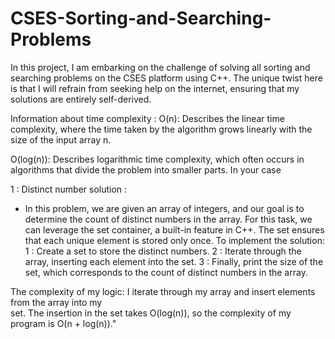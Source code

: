 # CSES-Sorting-and-Searching-Problems
In this project, I am embarking on the challenge of solving all sorting and searching problems on the CSES platform using C++. The unique twist here is that I will refrain from seeking help on the internet, ensuring that my solutions are entirely self-derived.

Information about time complexity :
O(n): Describes the linear time complexity, where the time taken by the algorithm grows linearly with the size of the input array n.

O(log(n)): Describes logarithmic time complexity, which often occurs in algorithms that divide the problem into smaller parts. In your case

1 : Distinct number solution :
  
  - In this problem, we are given an array of integers, and our goal is to determine the count of distinct numbers in the array. For this task, we    can leverage the set container, a built-in feature in C++. The set ensures that each unique element is stored only once. To implement the solution:
  1 : Create a set to store the distinct numbers.
  2 : Iterate through the array, inserting each element into the set.
  3 : Finally, print the size of the set, which corresponds to the count of distinct numbers in the array.

  The complexity of my logic: I iterate through my array and insert elements from the array into my     
  set. The insertion in the set takes O(log(n)), so the complexity of my program is O(n + log(n))."

   
